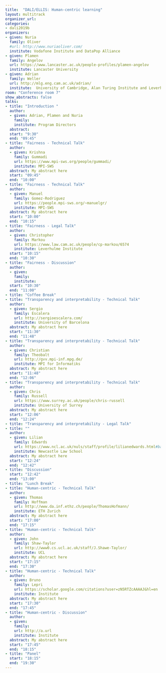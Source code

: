 ```yaml
---
title:  "DALI/ELLIS: Human-centric learning"
layout: multitrack
organizer_url:
categories:
- dali2019b
organizers:
- given: Nuria   
  family: Oliver
  #url: http://www.nuriaoliver.com/
  institute: Vodafone Institute and DataPop Alliance
- given: Plamen
  family: Angelov
  url: https://www.lancaster.ac.uk/people-profiles/plamen-angelov
  institute: Lancaster University
- given: Adrian
  family: Weller
  url: http://mlg.eng.cam.ac.uk/adrian/
  institute:  University of Cambridge, Alan Turing Institute and Leverhulme Centre for the Future of Intelligence
room: "Conference room 7"
show_abstracts: false
talks:
- title: "Introduction "
  author:
  - given: Adrian, Plamen and Nuria
    family:
    institute: Program Directors
  abstract:
  start: "9:30"
  end: "09:45"
- title: "Fairness - Technical Talk"
  author:
  - given: Krishna
    family: Gummadi
    url: https://www.mpi-sws.org/people/gummadi/
    institute: MPI-SWS
  abstract: My abstract here
  start: "09:45"
  end: "10:00"
- title: "Fairness - Technical Talk"
  author:
  - given: Manuel
    family: Gomez-Rodriguez
    url: https://people.mpi-sws.org/~manuelgr/
    institute: MPI-SWS
  abstract: My abstract here
  start: "10:00"
  end: "10:15"
- title: "Fairness - Legal Talk"
  author:
  - given: Christopher
    family: Markou
    url: https://www.law.cam.ac.uk/people/cp-markou/6574
    institute: Leverhulme Institute
  start: "10:15"
  end: "10:30"
- title: "Fairness - Discussion"
  author:
  - given:  
    family:
    institute:
  start: "10:30"
  end: "11:00"
- title: "Coffee Break"
- title: "Transparency and interpretability - Technical Talk"
  author:
  - given: Sergio
    family: Escalera
    url: http://sergioescalera.com/
    institute: University of Barcelona
  abstract: My abstract here
  start: "11:30"
  end: "11:48"
- title: "Transparency and interpretability - Technical Talk"
  author:
  - given: Christian  
    family: Theobalt
    url: http://gvv.mpi-inf.mpg.de/
    institute: MPI for Informatiks
  abstract: My abstract here
  start: "11:48"
  end: "12:06"
- title: "Transparency and interpretability - Technical Talk"
  author:
  - given: Chris
    family: Russell
    url: https://www.surrey.ac.uk/people/chris-russell
    institute: University of Surrey
  abstract: My abstract here
  start: "12:06"
  end: "12:24"
- title: "Transparency and interpretability - Legal Talk"
- title: ""
  author:
  - given: Lilian
    family: Edwards
    url: https://www.ncl.ac.uk/nuls/staff/profile/lilianedwards.html#background
    institute: Newcastle Law School
  abstract: My abstract here
  start: "12:24"
  end: "12:42"
- title: "Discussion"
  start: "12:42"
  end: "13:00"
- title: "Lunch Break"
- title: "Human-centric - Technical Talk"
  author:
  - given: Thomas
    family: Hoffman
    url: http://www.da.inf.ethz.ch/people/ThomasHofmann/
    institute: ETH Zurich
  abstract: My abstract here
  start: "17:00"
  end: "17:15"
- title: "Human-centric - Technical Talk"
  author:
  - given: John
    family: Shaw-Taylor
    url: http://www0.cs.ucl.ac.uk/staff/J.Shawe-Taylor/
    institute: UCL
  abstract: My abstract here
  start: "17:15"
  end: "17:30"
- title: "Human-centric - Technical Talk"
  author:
  - given: Bruno  
    family: Lepri
    url: https://scholar.google.com/citations?user=zN5RTZcAAAAJ&hl=en
    institute: Institute
  abstract: My abstract here
  start: "17:30"
  end: "17:45"
- title: "Human-centric - Discussion"
  author:
  - given:   
    family:
    url: http://a.url
    institute: Institute
  abstract: My abstract here
  start: "17:45"
  end: "18:15"
- title: "Panel"
  start: "18:15"
  end: "19:30"
---
```

